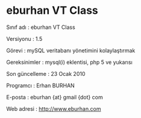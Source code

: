 eburhan VT Class
==============

Sınıf adı : eburhan VT Class

Versiyonu : 1.5

Görevi : mySQL veritabanı yönetimini kolaylaştırmak

Gereksinimler : mysql(i) eklentisi, php 5 ve yukarısı

Son güncelleme : 23 Ocak 2010


Programcı : Erhan BURHAN

E-posta : eburhan {at} gmail {dot} com

Web adresi : http://www.eburhan.com
